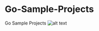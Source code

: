 # Go-Sample-Projects
Go Sample Projects 
![alt text](https://user-images.githubusercontent.com/567298/55478904-236e9200-561d-11e9-9382-f31b25a9ae03.png)
